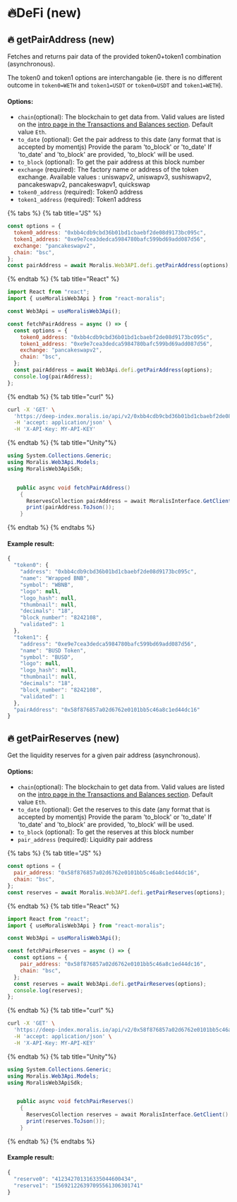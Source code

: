# 🔥DeFi (new)

## 🔥 getPairAddress (new)

Fetches and returns pair data of the provided token0+token1 combination (asynchronous).

The token0 and token1 options are interchangable (ie. there is no different outcome in `token0=WETH` and `token1=USDT` or `token0=USDT` and `token1=WETH`).

#### Options:

- `chain`(optional): The blockchain to get data from. Valid values are listed on the [intro page in the Transactions and Balances section](https://docs.moralis.io/transactions-and-balances/intro). Default value `Eth`.
- `to_date` (optional): Get the pair address to this date (any format that is accepted by momentjs) Provide the param 'to_block' or 'to_date' If 'to_date' and 'to_block' are provided, 'to_block' will be used.
- `to_block` (optional): To get the pair address at this block number
- `exchange` (required): The factory name or address of the token exchange. Available values : uniswapv2, uniswapv3, sushiswapv2, pancakeswapv2, pancakeswapv1, quickswap
- `token0_address` (required): Token0 address
- `token1_address` (required): Token1 address

{% tabs %}
{% tab title="JS" %}

```javascript
const options = {
  token0_address: "0xbb4cdb9cbd36b01bd1cbaebf2de08d9173bc095c",
  token1_address: "0xe9e7cea3dedca5984780bafc599bd69add087d56",
  exchange: "pancakeswapv2",
  chain: "bsc",
};
const pairAddress = await Moralis.Web3API.defi.getPairAddress(options);
```

{% endtab %}
{% tab title="React" %}

```javascript
import React from "react";
import { useMoralisWeb3Api } from "react-moralis";

const Web3Api = useMoralisWeb3Api();

const fetchPairAddress = async () => {
  const options = {
    token0_address: "0xbb4cdb9cbd36b01bd1cbaebf2de08d9173bc095c",
    token1_address: "0xe9e7cea3dedca5984780bafc599bd69add087d56",
    exchange: "pancakeswapv2",
    chain: "bsc",
  };
  const pairAddress = await Web3Api.defi.getPairAddress(options);
  console.log(pairAddress);
};
```

{% endtab %}
{% tab title="curl" %}

```sh
curl -X 'GET' \
  'https://deep-index.moralis.io/api/v2/0xbb4cdb9cbd36b01bd1cbaebf2de08d9173bc095c/0xe9e7cea3dedca5984780bafc599bd69add087d56/pairAddress?chain=bsc&exchange=pancakeswapv2' \
  -H 'accept: application/json' \
  -H 'X-API-Key: MY-API-KEY'
```

{% endtab %}
{% tab title="Unity"%}

```cs
using System.Collections.Generic;
using Moralis.Web3Api.Models;
using MoralisWeb3ApiSdk;


   public async void fetchPairAddress()
    {
      ReservesCollection pairAddress = await MoralisInterface.GetClient().Web3Api.Defi.GetPairAddress(exchange:"pancakeswapv2" , token0Address:"0xbb4cdb9cbd36b01bd1cbaebf2de08d9173bc095c" , token1Address:"0xe9e7cea3dedca5984780bafc599bd69add087d56", chain:ChainList.bsc);       
      print(pairAddress.ToJson());     
    }
```

{% endtab %}
{% endtabs %}

#### Example result:

```javascript
{
  "token0": {
    "address": "0xbb4cdb9cbd36b01bd1cbaebf2de08d9173bc095c",
    "name": "Wrapped BNB",
    "symbol": "WBNB",
    "logo": null,
    "logo_hash": null,
    "thumbnail": null,
    "decimals": "18",
    "block_number": "8242108",
    "validated": 1
  },
  "token1": {
    "address": "0xe9e7cea3dedca5984780bafc599bd69add087d56",
    "name": "BUSD Token",
    "symbol": "BUSD",
    "logo": null,
    "logo_hash": null,
    "thumbnail": null,
    "decimals": "18",
    "block_number": "8242108",
    "validated": 1
  },
  "pairAddress": "0x58f876857a02d6762e0101bb5c46a8c1ed44dc16"
}
```

## 🔥 getPairReserves (new)

Get the liquidity reserves for a given pair address (asynchronous).&#x20;

#### Options:

- `chain`(optional): The blockchain to get data from. Valid values are listed on the [intro page in the Transactions and Balances section](https://docs.moralis.io/transactions-and-balances/intro). Default value `Eth`.
- `to_date` (optional): Get the reserves to this date (any format that is accepted by momentjs) Provide the param 'to_block' or 'to_date' If 'to_date' and 'to_block' are provided, 'to_block' will be used.
- `to_block` (optional): To get the reserves at this block number
- `pair_address` (required): Liquidity pair address

{% tabs %}
{% tab title="JS" %}

```javascript
const options = {
  pair_address: "0x58f876857a02d6762e0101bb5c46a8c1ed44dc16",
  chain: "bsc",
};
const reserves = await Moralis.Web3API.defi.getPairReserves(options);
```

{% endtab %}
{% tab title="React" %}

```javascript
import React from "react";
import { useMoralisWeb3Api } from "react-moralis";

const Web3Api = useMoralisWeb3Api();

const fetchPairReserves = async () => {
  const options = {
    pair_address: "0x58f876857a02d6762e0101bb5c46a8c1ed44dc16",
    chain: "bsc",
  };
  const reserves = await Web3Api.defi.getPairReserves(options);
  console.log(reserves);
};
```

{% endtab %}
{% tab title="curl" %}

```sh
curl -X 'GET' \
  'https://deep-index.moralis.io/api/v2/0x58f876857a02d6762e0101bb5c46a8c1ed44dc16/reserves?chain=bsc' \
  -H 'accept: application/json' \
  -H 'X-API-Key: MY-API-KEY'
```

{% endtab %}
{% tab title="Unity"%}

```cs
using System.Collections.Generic;
using Moralis.Web3Api.Models;
using MoralisWeb3ApiSdk;


   public async void fetchPairReserves()
    {
      ReservesCollection reserves = await MoralisInterface.GetClient().Web3Api.Defi.GetPairReserves(pairAddress:"0x58f876857a02d6762e0101bb5c46a8c1ed44dc16" , ChainList.bsc);          
      print(reserves.ToJson());     
    }
```

{% endtab %}
{% endtabs %}

#### Example result:

```javascript
{
  "reserve0": "412342701316335044600434",
  "reserve1": "156921226397095561306301741"
}
```
